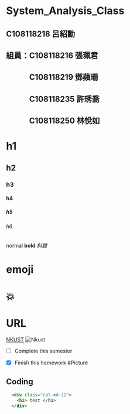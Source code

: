 # System_Analysis_Class

## C108118218 呂紹勳

## 組員：C108118216  張珮君
## 　　　C108118219 鄧蘋珊
## 　　　C108118235 許琇喬
## 　　　C108118250 林悅如

# h1

## h2

### h3

#### h4

##### h5

###### h6


normal
**bold**
*斜體*
# emoji
# 💥

# URL
[NKUST](https://www.nkust.edu.tw/)
![Nkust](https://www.nkust.edu.tw/var/file/0/1000/img/513/182513897.png "NKUST")

- [ ] Complete this semester
- [X] Finish this homework
#Picture


## Coding

```html
  <div class="col-md-12">
    <h1> test </h1>
  </div>
```
